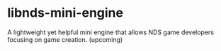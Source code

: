 # libnds-mini-engine
A lightweight yet helpful mini engine that allows NDS game developers focusing on game creation.
(upcoming)
